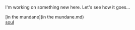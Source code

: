 I'm working on something new here. Let's see how it goes...

[in the mundane](in the mundane.md)  
[soul](soul.md)
